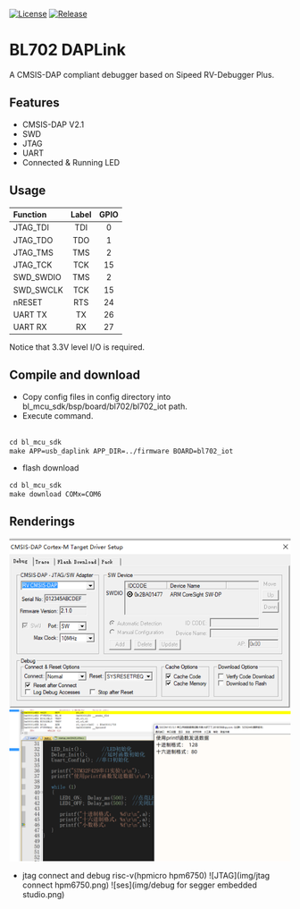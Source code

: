 [![License](https://img.shields.io/badge/License-Apache--2.0-brightgreen)](LICENSE)
[![Release](https://img.shields.io/github/v/tag/sakumisu/BL702-DAPLink?color=s&label=release)]()

# BL702 DAPLink

A CMSIS-DAP compliant debugger based on Sipeed RV-Debugger Plus.

## Features

* CMSIS-DAP V2.1
* SWD
* JTAG
* UART
* Connected & Running LED

## Usage

| Function | Label | GPIO |
|:-|:-:|:-:|
| JTAG_TDI | TDI | 0 |
| JTAG_TDO | TDO | 1 |
| JTAG_TMS | TMS  | 2 |
| JTAG_TCK | TCK  | 15 |
| SWD_SWDIO | TMS | 2 |
| SWD_SWCLK | TCK | 15 |
| nRESET | RTS | 24 |
| UART TX | TX | 26 |
| UART RX | RX | 27 |

Notice that 3.3V level I/O is required.

## Compile and download

- Copy config files in config directory into bl_mcu_sdk/bsp/board/bl702/bl702_iot path.
- Execute command.

```

cd bl_mcu_sdk
make APP=usb_daplink APP_DIR=../firmware BOARD=bl702_iot

```

- flash download

```
cd bl_mcu_sdk
make download COMx=COM6
```

## Renderings

![DEBUG](img/debug.png)
![UART](img/uart.png)


- jtag connect and debug risc-v(hpmicro hpm6750)
![JTAG](img/jtag connect hpm6750.png)
![ses](img/debug for segger embedded studio.png)

